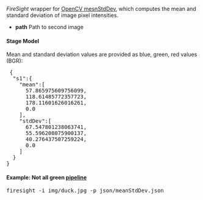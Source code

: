
_FireSight_ wrapper for 
[OpenCV mesnStdDev](http://opencv.jp/opencv-2svn_org/cpp/core_operations_on_arrays.html#cv-meanstddev), 
which computes the mean and standard deviation of image pixel intensities.

* **path** Path to second image

#### Stage Model
Mean and standard deviation values are provided as blue, green, red values (BGR):
<pre> {
  "s1":{
    "mean":[
      57.865975609756099,
      118.61485772357723,
      178.11601626016261,
      0.0
    ],
    "stdDev":[
      67.547801238063741,
      55.596208075900137,
      40.276437507259224,
      0.0
    ]
  }
}
</pre>

#### Example: Not all green [pipeline](https://github.com/firepick1/FireSight/blob/master/json/meanStdDev.json)
<pre>firesight -i img/duck.jpg -p json/meanStdDev.json</pre>

